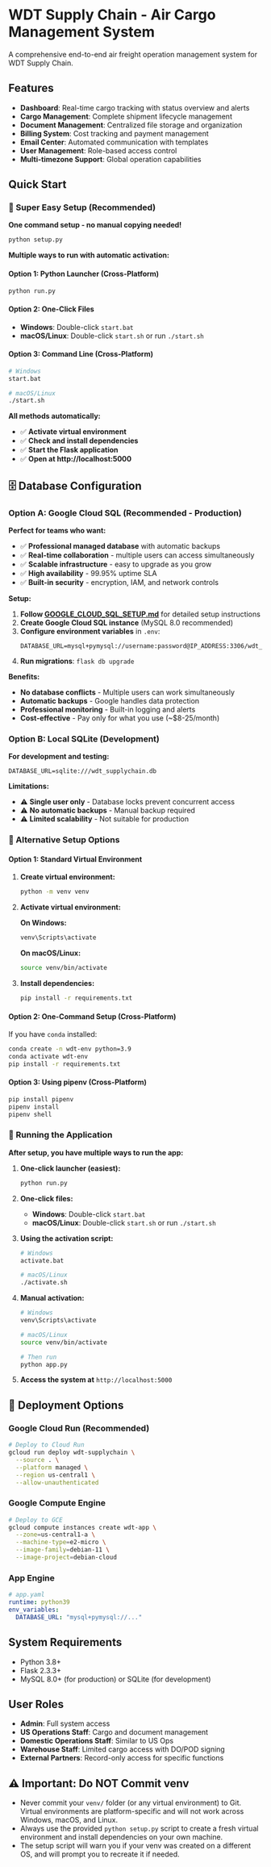 # WDT Supply Chain - Air Cargo Management System

A comprehensive end-to-end air freight operation management system for WDT Supply Chain.

## Features

- **Dashboard**: Real-time cargo tracking with status overview and alerts
- **Cargo Management**: Complete shipment lifecycle management
- **Document Management**: Centralized file storage and organization
- **Billing System**: Cost tracking and payment management
- **Email Center**: Automated communication with templates
- **User Management**: Role-based access control
- **Multi-timezone Support**: Global operation capabilities

## Quick Start

### 🚀 Super Easy Setup (Recommended)

**One command setup - no manual copying needed!**
```bash
python setup.py
```

**Multiple ways to run with automatic activation:**

#### Option 1: Python Launcher (Cross-Platform)
```bash
python run.py
```

#### Option 2: One-Click Files
- **Windows**: Double-click `start.bat`
- **macOS/Linux**: Double-click `start.sh` or run `./start.sh`

#### Option 3: Command Line (Cross-Platform)
```bash
# Windows
start.bat

# macOS/Linux
./start.sh
```

**All methods automatically:**
- ✅ **Activate virtual environment**
- ✅ **Check and install dependencies**
- ✅ **Start the Flask application**
- ✅ **Open at http://localhost:5000**

## 🗄️ Database Configuration

### Option A: Google Cloud SQL (Recommended - Production)

**Perfect for teams who want:**
- ✅ **Professional managed database** with automatic backups
- ✅ **Real-time collaboration** - multiple users can access simultaneously
- ✅ **Scalable infrastructure** - easy to upgrade as you grow
- ✅ **High availability** - 99.95% uptime SLA
- ✅ **Built-in security** - encryption, IAM, and network controls

**Setup:**
1. **Follow [GOOGLE_CLOUD_SQL_SETUP.md](GOOGLE_CLOUD_SQL_SETUP.md)** for detailed setup instructions
2. **Create Google Cloud SQL instance** (MySQL 8.0 recommended)
3. **Configure environment variables** in `.env`:
   ```env
   DATABASE_URL=mysql+pymysql://username:password@IP_ADDRESS:3306/wdt_supplychain
   ```
4. **Run migrations**: `flask db upgrade`

**Benefits:**
- **No database conflicts** - Multiple users can work simultaneously
- **Automatic backups** - Google handles data protection
- **Professional monitoring** - Built-in logging and alerts
- **Cost-effective** - Pay only for what you use (~$8-25/month)

### Option B: Local SQLite (Development)

**For development and testing:**
```env
DATABASE_URL=sqlite:///wdt_supplychain.db
```

**Limitations:**
- ⚠️ **Single user only** - Database locks prevent concurrent access
- ⚠️ **No automatic backups** - Manual backup required
- ⚠️ **Limited scalability** - Not suitable for production

### 🔧 Alternative Setup Options

#### Option 1: Standard Virtual Environment

1. **Create virtual environment:**
   ```bash
   python -m venv venv
   ```

2. **Activate virtual environment:**
   
   **On Windows:**
   ```cmd
   venv\Scripts\activate
   ```
   
   **On macOS/Linux:**
   ```bash
   source venv/bin/activate
   ```

3. **Install dependencies:**
   ```bash
   pip install -r requirements.txt
   ```

#### Option 2: One-Command Setup (Cross-Platform)

If you have `conda` installed:
```bash
conda create -n wdt-env python=3.9
conda activate wdt-env
pip install -r requirements.txt
```

#### Option 3: Using pipenv (Cross-Platform)

```bash
pip install pipenv
pipenv install
pipenv shell
```

### 🎯 Running the Application

**After setup, you have multiple ways to run the app:**

1. **One-click launcher (easiest):**
   ```bash
   python run.py
   ```

2. **One-click files:**
   - **Windows**: Double-click `start.bat`
   - **macOS/Linux**: Double-click `start.sh` or run `./start.sh`

3. **Using the activation script:**
   ```bash
   # Windows
   activate.bat
   
   # macOS/Linux
   ./activate.sh
   ```

4. **Manual activation:**
   ```bash
   # Windows
   venv\Scripts\activate
   
   # macOS/Linux
   source venv/bin/activate
   
   # Then run
   python app.py
   ```

5. **Access the system at** `http://localhost:5000`

## 🚀 Deployment Options

### Google Cloud Run (Recommended)
```bash
# Deploy to Cloud Run
gcloud run deploy wdt-supplychain \
  --source . \
  --platform managed \
  --region us-central1 \
  --allow-unauthenticated
```

### Google Compute Engine
```bash
# Deploy to GCE
gcloud compute instances create wdt-app \
  --zone=us-central1-a \
  --machine-type=e2-micro \
  --image-family=debian-11 \
  --image-project=debian-cloud
```

### App Engine
```yaml
# app.yaml
runtime: python39
env_variables:
  DATABASE_URL: "mysql+pymysql://..."
```

## System Requirements

- Python 3.8+
- Flask 2.3.3+
- MySQL 8.0+ (for production) or SQLite (for development)

## User Roles

- **Admin**: Full system access
- **US Operations Staff**: Cargo and document management
- **Domestic Operations Staff**: Similar to US Ops
- **Warehouse Staff**: Limited cargo access with DO/POD signing
- **External Partners**: Record-only access for specific functions

## ⚠️ Important: Do NOT Commit venv

- Never commit your `venv/` folder (or any virtual environment) to Git. Virtual environments are platform-specific and will not work across Windows, macOS, and Linux.
- Always use the provided `python setup.py` script to create a fresh virtual environment and install dependencies on your own machine.
- The setup script will warn you if your venv was created on a different OS, and will prompt you to recreate it if needed.


